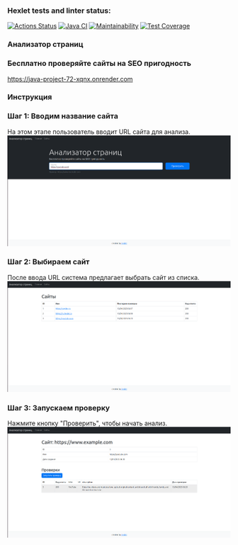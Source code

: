 ### Hexlet tests and linter status:
[![Actions Status](https://github.com/Neksus87/java-project-72/actions/workflows/hexlet-check.yml/badge.svg)](https://github.com/Neksus87/java-project-72/actions)
[![Java CI](https://github.com/Neksus87/java-project-72/actions/workflows/main.yml/badge.svg)](https://github.com/Neksus87/java-project-72/actions/workflows/main.yml)
[![Maintainability](https://api.codeclimate.com/v1/badges/f4cc07c14afea189ac03/maintainability)](https://codeclimate.com/github/Neksus87/java-project-72/maintainability)
[![Test Coverage](https://api.codeclimate.com/v1/badges/f4cc07c14afea189ac03/test_coverage)](https://codeclimate.com/github/Neksus87/java-project-72/test_coverage)

### Анализатор страниц
### Бесплатно проверяйте сайты на SEO пригодность
https://java-project-72-xqnx.onrender.com

### Инструкция

### Шаг 1: Вводим название сайта
На этом этапе пользователь вводит URL сайта для анализа.
![Ввод URL](Pictures/Screenshot%20from%202025-04-13%2013-21-03.png)

### Шаг 2: Выбираем сайт
После ввода URL система предлагает выбрать сайт из списка.
![Выбор сайта](Pictures/Screenshot%20from%202025-04-13%2013-21-49.png)

### Шаг 3: Запускаем проверку
Нажмите кнопку "Проверить", чтобы начать анализ.
![Запуск проверки](Pictures/Screenshot%20from%202025-04-13%2013-22-03.png)
